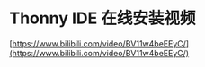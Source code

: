
# Thonny IDE 在线安装视频

[https://www.bilibili.com/video/BV11w4beEEyC/](https://www.bilibili.com/video/BV11w4beEEyC/)





